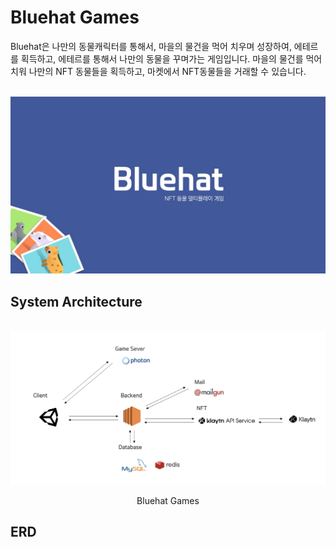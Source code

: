 # Bluehat Games
Bluehat은 나만의 동물캐릭터를 통해서, 마을의 물건을 먹어 치우며 성장하여, 에테르를 획득하고, 에테르를 통해서 나만의 동물을 꾸며가는 게임입니다. 마을의 물건를 먹어치워 나만의 NFT 동물들을 획득하고, 마켓에서 NFT동물들을 거래할 수 있습니다.
<div align="center">
  <br/>
  <img src="https://github.com/seonghun-dev/seonghun-dev.github.io/blob/main/images/Bluehat/bluehat-games-main.jpg?raw=true"/>
  </p>
  </p>
</div>


## System Architecture
<div align="center">
  <br/>
  <img src="https://github.com/seonghun-dev/seonghun-dev.github.io/blob/main/images/Bluehat/Bluehat-System-Architecture.png?raw=true"/>
  <br/>  <p>
    Bluehat Games <br>
  </p>
  </p>
</div>

## ERD 
